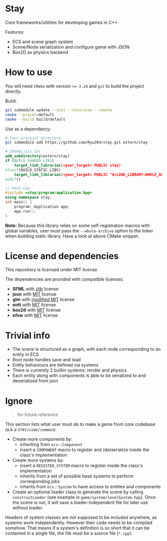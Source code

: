 # Stay

Core frameworks/utilities for developing games in C++.

Features:
* ECS and scene graph system
* Scene/Node serialization and configure game with JSON
* Box2D as physics backend

# How to use

You will need `CMake` with version `>= 3.24` and `git` to build the project directly.

Build:
```sh
git submodule update --init --recursive --remote
cmake --preset=default
cmake --build build/default
```
Use as a dependency:
```bash
# Your projejct directory
git submodule add https://github.com/Ryu204/stay.git extern/stay
```
```cmake
# CMakeLists.txt
add_subdirectory(extern/stay)
if (BUILD_SHARED_LIBS)
    target_link_libraries(<your_target> PUBLIC stay)
elseif(BUILD_STATIC_LIBS)
    target_link_libraries(<your_target> PUBLIC "$<LINK_LIBRARY:WHOLE_ARCHIVE,stay>")
endif()
```
```cpp
// main.cpp
#include <stay/program/application.hpp>
using namespace stay;
int main() {
    program::Application app;
    app.run();
}
```
**Note:** Because this library relies on some self-registration macros with global variables, user must pass the `--whole-archive` option to the linker when building static library. Have a look at above CMake snippet.

# License and dependencies

This repository is licensed under MIT license.

The dependencies are provided with compatible licenses:

* **SFML** with [zlib](https://github.com/SFML/SFML/blob/2.6.x/license.md) license
* **json** with [MIT](https://github.com/nlohmann/json/blob/develop/LICENSE.MIT) license
* **glm** with [modified MIT](https://github.com/g-truc/glm/blob/master/manual.md#-licenses) license
* **entt** with [MIT](https://github.com/skypjack/entt/blob/v3.12.x/LICENSE) license
* **box2d** with [MIT](https://github.com/erincatto/box2d/blob/main/LICENSE) license
* **efsw** with [MIT](https://github.com/SpartanJ/efsw/blob/master/LICENSE) license

# Trivial info

* The scene is structured as a graph, with each node corresponding to an entity in ECS
* Root node handles save and load
* Entity behaviours are defined via systems
* There is currently 2 builtin systems: render and physics
* Each entity along with components is able to be serialized to and deserialized from json

# Ignore

> for future reference

This section lists what user must do to make a game from core codebase (a.k.a `STAY/code/common`):

* Create more components by:
    * inheriting from `ecs::Component`
    * insert a `COMPONENT` macro to register and (de)serialize inside the class's implementation
* Create more systems by:
    * insert a `REGISTER_SYSTEM` macro to register inside the class's implementation
    * inherits from a set of possible base systems to perform corresponding jobs
    * inherits from `ecs::System` to have access to entities and components
* Create an optional loader class to generate the scene by calling `constructLoader` (see example in `game/system/levelSystem.hpp`). Once the scene is run, it will save a loader-independent file for later use without loader.

Headers of system classes are not supposed to be included anywhere, as systems work independently. However their code needs to be compiled somehow. That means if a system's definition is so short that it can be contained in a single file, the file must be a source file (`*.cpp`).

